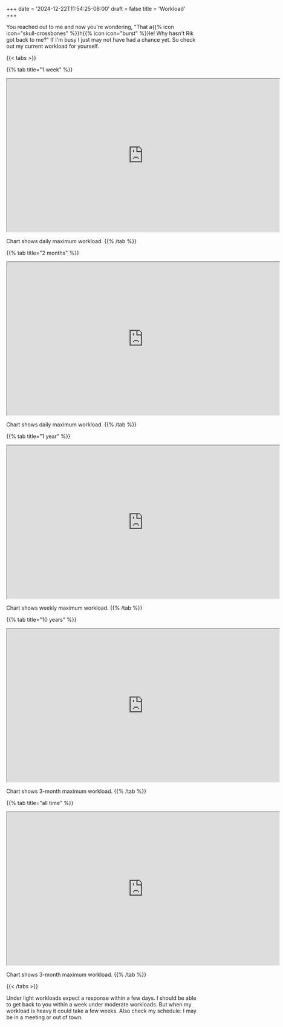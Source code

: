 +++
date = '2024-12-22T11:54:25-08:00'
draft = false
title = 'Workload'
+++


You reached out to me and now you're wondering, "That a{{% icon icon="skull-crossbones" %}}h{{% icon icon="burst" %}}le! Why hasn't Rik got back to me?"  If I'm busy I just may not have had a chance yet.  So check out my current workload for yourself.

{{< tabs >}}

<!-- for embed code: Google Drive on web > double-click image > Open in new window > Embed item... [Rik, 2024-12-23] -->

{{% tab title="1 week" %}}
<iframe src="https://drive.google.com/file/d/10OjnUTLgN2oJVSwtxKNhNCpumJW4P038/preview" width="720" height="405" allow="autoplay"></iframe>

Chart shows daily maximum workload. 
{{% /tab %}}

{{% tab title="2 months" %}}
<iframe src="https://drive.google.com/file/d/109tit7HG_2U_HVCEkAJPaO8Patlb-Dbn/preview" width="720" height="405" allow="autoplay"></iframe>

Chart shows daily maximum workload. 
{{% /tab %}}

{{% tab title="1 year" %}}
<iframe src="https://drive.google.com/file/d/11PuT5Gdo7nfPBXkwcNn1xCNtgZzP1JH-/preview" width="720" height="405" allow="autoplay"></iframe>

Chart shows weekly maximum workload. 
{{% /tab %}}

{{% tab title="10 years" %}}
<iframe src="https://drive.google.com/file/d/11U7FtLED_vDaiFjaxSPg99OkknBwlOfW/preview" width="720" height="405" allow="autoplay"></iframe>

Chart shows 3-month maximum workload. 
{{% /tab %}}

{{% tab title="all time" %}}
<iframe src="https://drive.google.com/file/d/11TnjNff9DnS6UJnslzA4eCsuSy8gG3BS/preview" width="720" height="405" allow="autoplay"></iframe>

Chart shows 3-month maximum workload. 
{{% /tab %}}

{{< /tabs >}}

Under light workloads expect a response within a few days.  I should be able to get back to you within a week under moderate workloads.  But when my workload is heavy it could take a few weeks.  Also check my schedule: I may be in a meeting or out of town.

